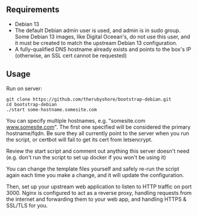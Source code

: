 ## Requirements

- Debian 13
- The default Debian admin user is used, and admin is in sudo group.
  Some Debian 13 images, like Digital Oceean's, do not use this user,
  and it must be created to match the upstream Debian 13 configuration.
- A fully-qualified DNS hostname already exists and points to
  the box's IP (otherwise, an SSL cert cannot be requested)

## Usage

Run on server:
```
git clone https://github.com/therubyshore/bootstrap-debian.git
cd bootstrap-debian
./start some-hostname.somesite.com
```
You can specify multiple hostnames, e.g. "somesite.com www.somesite.com". The first one specified will be considered the primary hostname/fqdn.
Be sure they all currently point to the server when you run the script, or certbot will fail to get its cert from letsencrypt.

Review the start script and comment out anything this server doesn't need (e.g. don't run the script to set up docker if you won't be using it)

You can change the template files yourself and safely re-run the script again each time you make a change, and it will update the configuration.

Then, set up your upstream web application to listen to HTTP traffic on port 3000.
Nginx is configured to act as a reverse proxy, handling requests from the internet
and forwarding them to your web app, and handling HTTPS & SSL/TLS for you.
